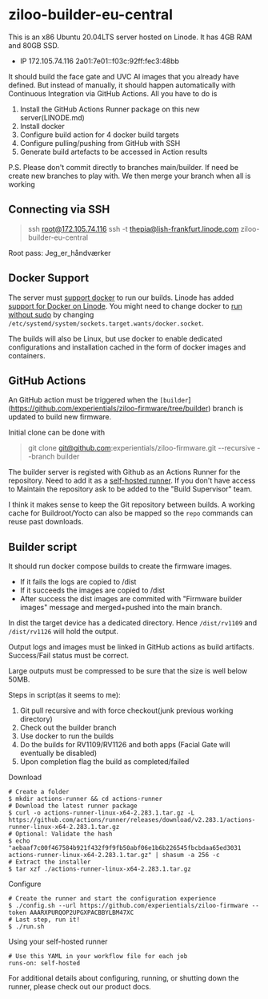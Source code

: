 # ziloo-builder-eu-central

This is an x86 Ubuntu 20.04LTS server hosted on Linode. It has 4GB RAM and 80GB SSD.

* IP 172.105.74.116 2a01:7e01::f03c:92ff:fec3:48bb

It should build the face gate and UVC AI images that you already have defined. But instead of manually, it should happen automatically with Continuous Integration via GitHub Actions.
All you have to do is
1) Install the GitHub Actions Runner package on this new server(LINODE.md)
2) Install docker
3) Configure build action for 4 docker build targets
4) Configure pulling/pushing from GitHub with SSH
5) Generate build artefacts to be accessed in Action results

P.S. Please don't commit directly to branches main/builder. If need be create new branches to play with. We then merge your branch when all is working


## Connecting via SSH

> ssh root@172.105.74.116
> ssh -t thepia@lish-frankfurt.linode.com ziloo-builder-eu-central

Root pass: Jeg_er_håndværker



## Docker Support

The server must [support docker](https://bobcares.com/blog/linode-install-docker/) to run our builds.
Linode has added [support for Docker on Linode](https://www.linode.com/blog/containerization/docker-on-linode/).
You might need to change docker to [run without sudo](https://stackoverflow.com/questions/56784492/docker-compose-permissionerror-errno-13-permission-denied-manage-py) by changing `/etc/systemd/system/sockets.target.wants/docker.socket`.

The builds will also be Linux, but use docker to enable dedicated configurations and installation cached in the form of docker images and containers.


## GitHub Actions

An GitHub action must be triggered when the `[builder`](https://github.com/experientials/ziloo-firmware/tree/builder) branch is updated to build new firmware.

Initial clone can be done with

> git clone git@github.com:experientials/ziloo-firmware.git --recursive --branch builder

The builder server is registed with Github as an Actions Runner for the repository.
Need to add it as a [self-hosted runner](https://github.com/experientials/ziloo-firmware/settings/actions/runners). If you don't have access to Maintain the repository ask to be added to the "Build Supervisor" team.

I think it makes sense to keep the Git repository between builds. A working cache for Buildroot/Yocto can also be mapped so the `repo` commands can reuse past downloads.


## Builder script

It should run docker compose builds to create the firmware images.

* If it fails the logs are copied to /dist
* If it succeeds the images are copied to /dist
* After success the dist images are commited with "Firmware builder images" message and merged+pushed into the main branch.

In dist the target device has a dedicated directory. Hence `/dist/rv1109` and `/dist/rv1126` will hold the output.

Output logs and images must be linked in GitHub actions as build artifacts. Success/Fail status must be correct.

Large outputs must be compressed to be sure that the size is well below 50MB.

Steps in script(as it seems to me):

1) Git pull recursive and with force checkout(junk previous working directory)
2) Check out the builder branch
3) Use docker to run the builds
4) Do the builds for RV1109/RV1126 and both apps (Facial Gate will eventually be disabled)
5) Upon completion flag the build as completed/failed 


Download

```
# Create a folder
$ mkdir actions-runner && cd actions-runner
# Download the latest runner package
$ curl -o actions-runner-linux-x64-2.283.1.tar.gz -L https://github.com/actions/runner/releases/download/v2.283.1/actions-runner-linux-x64-2.283.1.tar.gz
# Optional: Validate the hash
$ echo "aebaaf7c00f467584b921f432f9f9fb50abf06e1b6b226545fbcbdaa65ed3031  actions-runner-linux-x64-2.283.1.tar.gz" | shasum -a 256 -c
# Extract the installer
$ tar xzf ./actions-runner-linux-x64-2.283.1.tar.gz
```

Configure

```
# Create the runner and start the configuration experience
$ ./config.sh --url https://github.com/experientials/ziloo-firmware --token AAARXPURQOP2UPGXPACBBYLBM47XC
# Last step, run it!
$ ./run.sh
```

Using your self-hosted runner

```
# Use this YAML in your workflow file for each job
runs-on: self-hosted
```

For additional details about configuring, running, or shutting down the runner, please check out our product docs.
